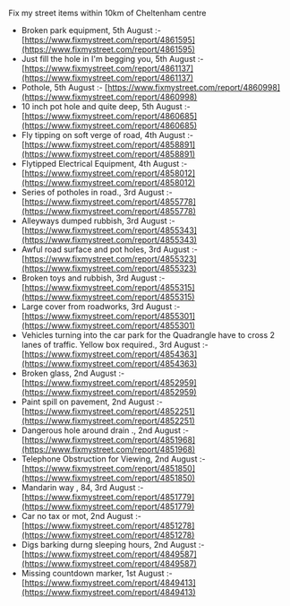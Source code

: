 Fix my street items within 10km of Cheltenham centre

<!-- fix_marker starts -->

- Broken park equipment, 5th August :- [https://www.fixmystreet.com/report/4861595](https://www.fixmystreet.com/report/4861595)
- Just fill the hole in I'm begging you, 5th August :- [https://www.fixmystreet.com/report/4861137](https://www.fixmystreet.com/report/4861137)
- Pothole, 5th August :- [https://www.fixmystreet.com/report/4860998](https://www.fixmystreet.com/report/4860998)
- 10 inch pot hole and quite deep, 5th August :- [https://www.fixmystreet.com/report/4860685](https://www.fixmystreet.com/report/4860685)
- Fly tipping on soft verge of road, 4th August :- [https://www.fixmystreet.com/report/4858891](https://www.fixmystreet.com/report/4858891)
- Flytipped Electrical Equipment, 4th August :- [https://www.fixmystreet.com/report/4858012](https://www.fixmystreet.com/report/4858012)
- Series of potholes in road., 3rd August :- [https://www.fixmystreet.com/report/4855778](https://www.fixmystreet.com/report/4855778)
- Alleyways dumped rubbish, 3rd August :- [https://www.fixmystreet.com/report/4855343](https://www.fixmystreet.com/report/4855343)
- Awful road surface and pot holes, 3rd August :- [https://www.fixmystreet.com/report/4855323](https://www.fixmystreet.com/report/4855323)
- Broken toys and rubbish, 3rd August :- [https://www.fixmystreet.com/report/4855315](https://www.fixmystreet.com/report/4855315)
- Large cover from roadworks, 3rd August :- [https://www.fixmystreet.com/report/4855301](https://www.fixmystreet.com/report/4855301)
- Vehicles turning into the car park for the Quadrangle have to cross 2 lanes of traffic. Yellow box required., 3rd August :- [https://www.fixmystreet.com/report/4854363](https://www.fixmystreet.com/report/4854363)
- Broken glass, 2nd August :- [https://www.fixmystreet.com/report/4852959](https://www.fixmystreet.com/report/4852959)
- Paint spill on pavement, 2nd August :- [https://www.fixmystreet.com/report/4852251](https://www.fixmystreet.com/report/4852251)
- Dangerous hole around drain ., 2nd August :- [https://www.fixmystreet.com/report/4851968](https://www.fixmystreet.com/report/4851968)
- Telephone Obstruction for Viewing, 2nd August :- [https://www.fixmystreet.com/report/4851850](https://www.fixmystreet.com/report/4851850)
- Mandarin way , 84, 3rd August :- [https://www.fixmystreet.com/report/4851779](https://www.fixmystreet.com/report/4851779)
- Car no tax or mot, 2nd August :- [https://www.fixmystreet.com/report/4851278](https://www.fixmystreet.com/report/4851278)
- Digs barking durng sleeping hours, 2nd August :- [https://www.fixmystreet.com/report/4849587](https://www.fixmystreet.com/report/4849587)
- Missing countdown marker, 1st August :- [https://www.fixmystreet.com/report/4849413](https://www.fixmystreet.com/report/4849413)

<!-- fix_marker ends -->
